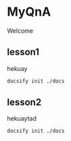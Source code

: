 # MyQnA

Welcome


## lesson1

hekuay

```bash
docsify init ./docs
```

## lesson2

hekuaytad 

```bash
docsify init ./docs
```
